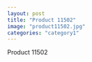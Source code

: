 ```yaml
---
layout: post
title: "Product 11502"
image: "product11502.jpg"
categories: "category1"
---
```

Product 11502
